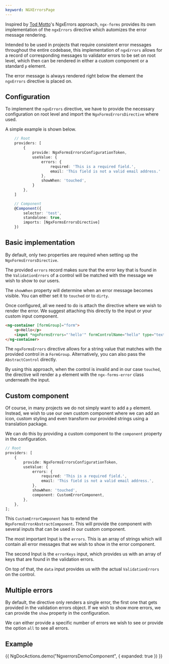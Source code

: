 ```yaml
---
keyword: NGXErrorsPage
---
```


Inspired by [Tod Motto](https://github.com/toddmotto)'s NgxErrors approach, `ngx-forms` provides its own implementation of the `ngxErrors` directive which automizes the error message rendering.

Intended to be used in projects that require consistent error messages throughout the entire codebase, this implementation of `ngxErrors` allows for a record of corresponding messages to validator errors to be set on root level, which then can be rendered in either a custom component or a standard `p` element.

The error message is always rendered right below the element the `ngxErrors` directive is placed on.

## Configuration

To implement the `ngxErrors` directive, we have to provide the necessary configuration on root level and import the `NgxFormsErrorsDirective` where used.

A simple example is shown below.

```ts
    // Root
    providers: [
		{
            provide: NgxFormsErrorsConfigurationToken,
            useValue: {
                errors: {
                    required: 'This is a required field.',
                    email: 'This field is not a valid email address.'
                },
                showWhen: 'touched',
            }
        },
    ]

    // Component
    @Component({
        selector: 'test',
        standalone: true,
        imports: [NgxFormsErrorsDirective]
    })
```

## Basic implementation

By default, only two properties are required when setting up the `NgxFormsErrorsDirective`.

The provided `errors` record makes sure that the error key that is found in the `ValidationErrors` of a control will be matched with the message we wish to show to our users.

The `showWhen` property will determine when an error message becomes visible. You can either set it to `touched` or to `dirty`.

Once configured, all we need to do is attach the directive where we wish to render the error. We suggest attaching this directly to the input or your custom input component.

```html
<ng-container [formGroup]="form">
	<p>Hello</p>
	<input *ngxFormsErrors="'hello'" formControlName="hello" type="text" />
</ng-container>
```

The `ngxFormsErrors` directive allows for a string value that matches with the provided control in a `FormGroup`. Alternatively, you can also pass the `AbstractControl` directly.

By using this approach, when the control is invalid and in our case `touched`, the directive will render a `p` element with the `ngx-forms-error` class underneath the input.

## Custom component

Of course, in many projects we do not simply want to add a `p` element. Instead, we wish to use our own custom component where we can add an icon, custom styling and even transform our provided strings using a translation package.

We can do this by providing a custom component to the `component` property in the configuration.

```ts
// Root
providers: [
	{
		provide: NgxFormsErrorsConfigurationToken,
		useValue: {
			errors: {
				required: 'This is a required field.',
				email: 'This field is not a valid email address.',
			},
			showWhen: 'touched',
			component: CustomErrorComponent,
		},
	},
];
```

This `CustomErrorComponent` has to extend the `NgxFormsErrorAbstractComponent`. This will provide the component with several inputs that can be used in our custom component.

The most important Input is the `errors`. This is an array of strings which will contain all error messages that we wish to show in the error component.

The second Input is the `errorKeys` input, which provides us with an array of keys that are found in the validation errors.

On top of that, the `data` input provides us with the actual `ValidationErrors` on the control.

## Multiple errors

By default, the directive only renders a single error, the first one that gets provided in the validation errors object. If we wish to show more errors, we can provide the `show` property in the configuration.

We can either provide a specific number of errors we wish to see or provide the option `all` to see all errors.

## Example

{{ NgDocActions.demo("NgxerrorsDemoComponent", { expanded: true }) }}
